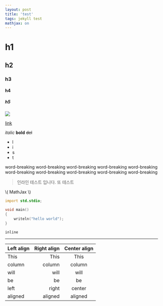 ```yaml
---
layout: post
title: 'test'
tags: jekyll test
mathjax: on
---
```


# h1

## h2

### h3

#### h4

##### h5

![](https://hhj6212.github.io/assets/200822/image2.png)

[link](#)

_italic_ **bold** ~~del~~

- l
- i
- s
- t

word-breaking word-breaking word-breaking word-breaking word-breaking word-breaking word-breaking word-breaking word-breaking word-breaking

> 인라인 테스트 입니다.
> 또 테스트

\\( MathJax \\)

```d
import std.stdio;

void main()
{
    writeln("hello world");
}
```

`inline`

---

| Left align | Right align | Center align |
| :--------- | ----------: | :----------: |
| This       |        This |     This     |
| column     |      column |    column    |
| will       |        will |     will     |
| be         |          be |      be      |
| left       |       right |    center    |
| aligned    |     aligned |   aligned    |

